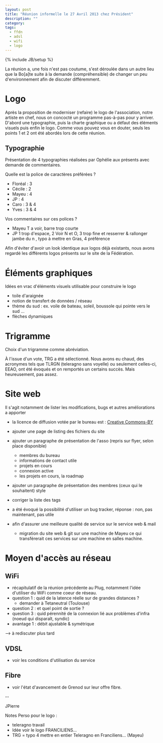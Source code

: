 ```yaml
---
layout: post
title: "Réunion informelle le 27 Avril 2013 chez Président"
description: ""
category: 
tags: 
  - ffdn
  - adsl
  - wifi
  - logo
---
```

{% include JB/setup %}

La réunion a, une fois n'est pas coutume, s'est déroulée dans un autre lieu que la Bo[a]te suite à la demande (compréhensible) de changer un peu d'environnement afin de discuter différemment.

# Logo

Après la proposition de moderniser (refaire) le logo de l'association, notre artiste en chef, nous on concocté un programme pas-à-pas pour y arriver.
D'abord une typographie, puis la charte graphique ou a défaut des éléments visuels puis enfin le logo. Comme vous pouvez vous en douter, seuls les points 1 et 2 ont été abordés lors de cette réunion.

## Typographie

Présentation de 4 typographies réalisées par Ophélie aux présents avec demande de commentaires.

Quelle est la police de caractères préférées ?

* Floréal	:	3
* Cécile	:	2
* Mayeu	:	4
* JP	:	4
* Caro	:	3 & 4
* Yves	:	3 & 4

Vos commentaires sur ces polices ? 

* Mayeu
	T a voir, barre trop courte
* JP
	1 trop d'espace, 
	2 Voir N et O, 
	3 trop fine et resserrer & rallonger jambe du n , typo à mettre en Gras, 
	4 préférence

Afin d'éviter d'avoir un look identique aux logos déjà existants, nous avons regardé les différents logos présents sur le site de la Fédération.

# Éléments graphiques

Idées en vrac d'éléments visuels utilisable pour construire le logo

* toile d'araignée
* notion de transfert de données / réseau
* thème du sud : ex. voile  de bateau, soleil, boussole qui pointe vers le sud ...
* flèches dynamiques

# Trigramme

Choix d'un trigramme comme abréviation.

À l'issue d'un vote, TRG a été sélectionné.
Nous avons eu chaud, des acronymes tels que TLRGN (teleragno sans voyelle) ou seulement celles-ci, EEAO, ont été évoqués et on remportés un certains succès. Mais heureusement, pas assez.

# Site web

Il s'agit notamment de lister les modifications, bugs et autres améliorations a apporter

* la licence de diffusion votée par le bureau est : [Creative Commons-BY](http://creativecommons.org/licenses/by/2.0/fr/)
* ajouter une page de listing des fichiers du site
* ajouter un paragraphe de présentation de l'asso (repris sur flyer, selon place disponible)
	* membres du bureau
	* informations de contact utile
	* projets en cours
	* connexion active
	* les projets en cours, la roadmap
* ajouter un paragraphe de présentation des membres (ceux qui le souhaitent) style

	<moi><mavie><mon message>

* corriger la liste des tags

* a été évoqué la possibilité d'utiliser un bug tracker, réponse : non, pas maintenant, pas utile
* afin d'assurer une meilleure qualité de service sur le service web & mail
	* migration du site web & git sur une machine de Mayeu
	ce qui transférerait ces services sur une machine en salles machine.

# Moyen d'accès au réseau

## WiFi

* récapitulatif de la réunion précédente au Plug, notamment l'idée d'utiliser du WiFi comme coeur de réseau.
* question 1 : quid de la latence réelle sur de grandes distances ?
	* demander à Tetaneutral (Toulouse)
* question 2 : et quel point de sortie ?
* question 3 : quid pérennité de la connexion lié aux problèmes d'infra (noeud qui disparaît, syndic)
* avantage 1 : débit ajustable & symétrique

--> à rediscuter plus tard

## VDSL

* voir les conditions d'utilisation du service

## Fibre

* voir l'état d'avancement de Grenod sur leur offre fibre.

--

JPierre


Notes Perso pour le logo :
* teleragno travail 
* Idée voir le logo FRANCILIENS...
* TRG = typo 4 mettre en entier Teleragno en Franciliens... (Mayeu)


